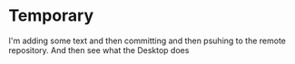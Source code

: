 # Temporary
I'm adding some text and then committing and then psuhing to the remote repository. And then see what the Desktop does